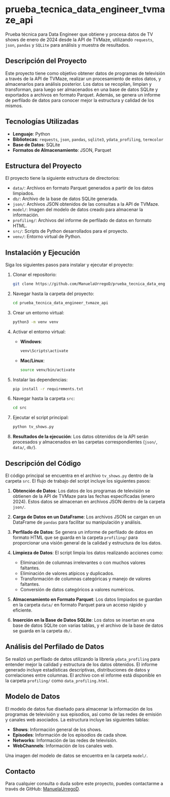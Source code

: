 # prueba_tecnica_data_engineer_tvmaze_api
Prueba técnica para Data Engineer que obtiene y procesa datos de TV shows de enero de 2024 desde la API de TVMaze, utilizando `requests`, `json`, `pandas` y `SQLite` para análisis y muestra de resultados.

## Descripción del Proyecto

Este proyecto tiene como objetivo obtener datos de programas de televisión a través de la API de TVMaze, realizar un procesamiento de estos datos, y almacenarlos para análisis posterior. Los datos se recopilan, limpian y transforman, para luego ser almacenados en una base de datos SQLite y exportados a archivos en formato Parquet. Además, se genera un informe de perfilado de datos para conocer mejor la estructura y calidad de los mismos.

## Tecnologías Utilizadas

- **Lenguaje**: Python
- **Bibliotecas**: `requests`, `json`, `pandas`, `sqlite3`, `ydata_profiling`, `termcolor`
- **Base de Datos**: SQLite
- **Formatos de Almacenamiento**: JSON, Parquet

## Estructura del Proyecto

El proyecto tiene la siguiente estructura de directorios:

- `data/`: Archivos en formato Parquet generados a partir de los datos limpiados.
- `db/`: Archivo de la base de datos SQLite generada.
- `json/`: Archivos JSON obtenidos de las consultas a la API de TVMaze.
- `model/`: Imagen del modelo de datos creado para almacenar la información.
- `profiling/`: Archivos del informe de perfilado de datos en formato HTML.
- `src/`: Scripts de Python desarrollados para el proyecto.
- `venv/`: Entorno virtual de Python.

## Instalación y Ejecución

Siga los siguientes pasos para instalar y ejecutar el proyecto:

1. Clonar el repositorio:

    ```bash
    git clone https://github.com/ManuelaUrregoD/prueba_tecnica_data_engineer_tvmaze_api.git
    ```

2. Navegar hasta la carpeta del proyecto:

    ```bash
    cd prueba_tecnica_data_engineer_tvmaze_api
    ```

3. Crear un entorno virtual:

    ```bash
    python3 -m venv venv
    ```

4. Activar el entorno virtual:

    - **Windows**:

      ```bash
      venv\Scripts\activate
      ```

    - **Mac/Linux**:

      ```bash
      source venv/bin/activate
      ```

5. Instalar las dependencias:

    ```bash
    pip install -r requirements.txt
    ```

6. Navegar hasta la carpeta `src`:

    ```bash
    cd src
    ```

7. Ejecutar el script principal:

    ```bash
    python tv_shows.py
    ```

8. **Resultados de la ejecución**: 
   Los datos obtenidos de la API serán procesados y almacenados en las carpetas correspondientes (`json/`, `data/`, `db/`).


## Descripción del Código

El código principal se encuentra en el archivo `tv_shows.py` dentro de la carpeta `src`. El flujo de trabajo del script incluye los siguientes pasos:

1. **Obtención de Datos**: Los datos de los programas de televisión se obtienen de la API de TVMaze para las fechas especificadas (enero 2024). Estos datos se almacenan en archivos JSON dentro de la carpeta `json/`.

2. **Carga de Datos en un DataFrame**: Los archivos JSON se cargan en un DataFrame de `pandas` para facilitar su manipulación y análisis.

3. **Perfilado de Datos**: Se genera un informe de perfilado de datos en formato HTML que se guarda en la carpeta `profiling/` para proporcionar una visión general de la calidad y estructura de los datos.

4. **Limpieza de Datos**: El script limpia los datos realizando acciones como:
    - Eliminación de columnas irrelevantes o con muchos valores faltantes.
    - Eliminación de valores atípicos y duplicados.
    - Transformación de columnas categóricas y manejo de valores faltantes.
    - Conversión de datos categóricos a valores numéricos.

5. **Almacenamiento en Formato Parquet**: Los datos limpiados se guardan en la carpeta `data/` en formato Parquet para un acceso rápido y eficiente.

6. **Inserción en la Base de Datos SQLite**: Los datos se insertan en una base de datos SQLite con varias tablas, y el archivo de la base de datos se guarda en la carpeta `db/`.


## Análisis del Perfilado de Datos

Se realizó un perfilado de datos utilizando la librería `ydata_profiling` para entender mejor la calidad y estructura de los datos obtenidos. El informe generado incluye estadísticas descriptivas, distribuciones de datos y correlaciones entre columnas. El archivo con el informe está disponible en la carpeta `profiling/` como `data_profiling.html`.


## Modelo de Datos

El modelo de datos fue diseñado para almacenar la información de los programas de televisión y sus episodios, así como de las redes de emisión y canales web asociados. La estructura incluye las siguientes tablas:

- **Shows**: Información general de los shows.
- **Episodes**: Información de los episodios de cada show.
- **Networks**: Información de las redes de televisión.
- **WebChannels**: Información de los canales web.

Una imagen del modelo de datos se encuentra en la carpeta `model/`.


## Contacto

Para cualquier consulta o duda sobre este proyecto, puedes contactarme a través de GitHub: [ManuelaUrregoD](https://github.com/ManuelaUrregoD).
